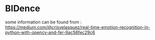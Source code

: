 # BIDence

some information can be found from : https://medium.com/@crisvelasquez/real-time-emotion-recognition-in-python-with-opencv-and-fer-9ac56fec29c6
